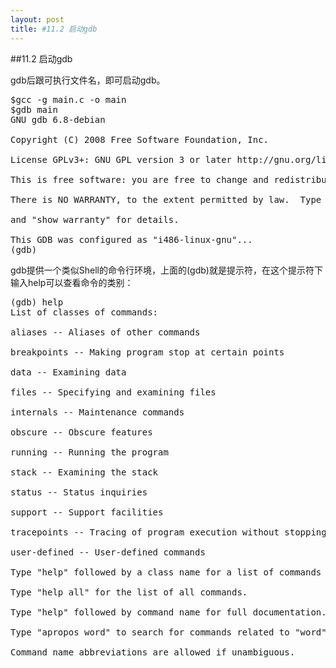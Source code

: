 ```yaml
---
layout: post
title: #11.2 启动gdb 
---
```

##11.2 启动gdb

gdb后跟可执行文件名，即可启动gdb。<br>
<pre class='terminal bootcamp'>
<span class='codeline'>$gcc -g main.c -o main</span>
<span class='codeline'>$gdb main</span>
<span class='bash-output'>GNU gdb 6.8-debian<br>
Copyright (C) 2008 Free Software Foundation, Inc.<br>
License GPLv3+: GNU GPL version 3 or later http://gnu.org/licenses/gpl.html<br>
This is free software: you are free to change and redistribute it.<br>
There is NO WARRANTY, to the extent permitted by law.  Type "show copying"<br>
and "show warranty" for details.<br>
This GDB was configured as "i486-linux-gnu"...</span>
<span class='codeline'>(gdb)</span>
</pre>

gdb提供一个类似Shell的命令行环境，上面的(gdb)就是提示符，在这个提示符下输入help可以查看命令的类别：<br>
<pre class='terminal bootcamp'>
<span class='codeline'>(gdb) help</span>
<span class='bash-output'>List of classes of commands:<br>
aliases -- Aliases of other commands<br>
breakpoints -- Making program stop at certain points<br>
data -- Examining data<br>
files -- Specifying and examining files<br>
internals -- Maintenance commands<br>
obscure -- Obscure features<br>
running -- Running the program<br>
stack -- Examining the stack<br>
status -- Status inquiries<br>
support -- Support facilities<br>
tracepoints -- Tracing of program execution without stopping the program<br>
user-defined -- User-defined commands<br>
Type "help" followed by a class name for a list of commands in that class.<br>
Type "help all" for the list of all commands.<br>
Type "help" followed by command name for full documentation.<br>
Type "apropos word" to search for commands related to "word".<br>
Command name abbreviations are allowed if unambiguous.</span>
</pre>
